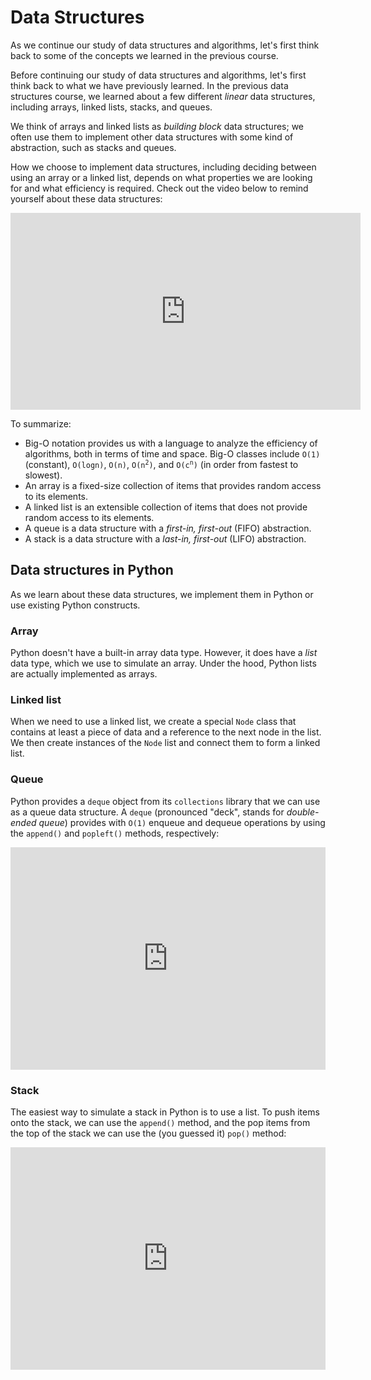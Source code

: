 # Data Structures

As we continue our study of data structures and algorithms, let's first think back to some of the concepts we learned in the previous course.

Before continuing our study of data structures and algorithms, let's first think back to what we have previously learned. In the previous data structures course, we learned about a few different *linear* data structures, including arrays, linked lists, stacks, and queues.

We think of arrays and linked lists as *building block* data structures; we often use them to implement other data structures with some kind of abstraction, such as stacks and queues.

How we choose to implement data structures, including deciding between using an array or a linked list, depends on what properties we are looking for and what efficiency is required. Check out the video below to remind yourself about these data structures:

<iframe width="560" height="315" src="https://www.youtube.com/embed/o6VuST08S60?si=4vWow2n5NZ6gkvk4" title="YouTube video player" frameborder="0" allow="accelerometer; autoplay; clipboard-write; encrypted-media; gyroscope; picture-in-picture; web-share" allowfullscreen></iframe>

To summarize:

* Big-O notation provides us with a language to analyze the efficiency of algorithms, both in terms of time and space. Big-O classes include `O(1)` (constant), `O(logn)`, `O(n)`, <code>O(n<sup>2</sup>)</code>, and <code>O(c<sup>n</sup>)</code> (in order from fastest to slowest).
* An array is a fixed-size collection of items that provides random access to its elements.
* A linked list is an extensible collection of items that does not provide random access to its elements.
* A queue is a data structure with a *first-in, first-out* (FIFO) abstraction.
* A stack is a data structure with a *last-in, first-out* (LIFO) abstraction.

## Data structures in Python

As we learn about these data structures, we implement them in Python or use existing Python constructs.

### Array

Python doesn't have a built-in array data type. However, it does have a *list* data type, which we use to simulate an array. Under the hood, Python lists are actually implemented as arrays.

### Linked list

When we need to use a linked list, we create a special `Node` class that contains at least a piece of data and a reference to the next node in the list. We then create instances of the `Node` list and connect them to form a linked list.

### Queue

Python provides a `deque` object from its `collections` library that we can use as a queue data structure. A `deque` (pronounced "deck", stands for *double-ended queue*) provides with `O(1)` enqueue and dequeue operations by using the `append()` and `popleft()` methods, respectively:

<iframe src="https://trinket.io/embed/python3/e130167ca4" width="100%" height="356" frameborder="0" marginwidth="0" marginheight="0" allowfullscreen></iframe>

### Stack

The easiest way to simulate a stack in Python is to use a list. To push items onto the stack, we can use the `append()` method, and the pop items from the top of the stack we can use the (you guessed it) `pop()` method:

<iframe src="https://trinket.io/embed/python3/63a0468993" width="100%" height="356" frameborder="0" marginwidth="0" marginheight="0" allowfullscreen></iframe>
